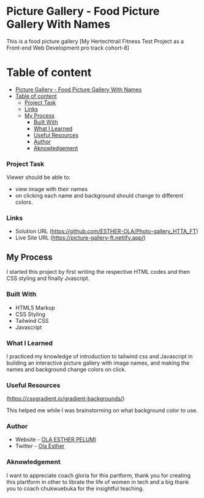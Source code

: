 # Picture Gallery - Food Picture Gallery With Names

This is a food picture gallery [My Hertechtrail Fitness Test Project as a Front-end Web Development pro track cohort-8]

# Table of content

- [Picture Gallery - Food Picture Gallery With Names](#picture-gallery---food-picture-gallery-with-names)
- [Table of content](#table-of-content)
    - [Project Task](#project-task)
    - [Links](#links)
  - [My Process](#my-process)
    - [Built With](#built-with)
    - [What I Learned](#what-i-learned)
    - [Useful Resources](#useful-resources)
    - [Author](#author)
    - [Aknowledgement](#aknowledgement)


### Project Task

Viewer should be able to:

- view image with their names
- on clicking each name and background should change to different colors.


### Links

- Solution URL (https://github.com/ESTHER-OLA/Photo-gallery_HTTA_FT)
- Live Site URL (https://picture-gallery-ft.netlify.app/)


## My Process

I started this project by first writing the respective HTML codes and then CSS styling and finally Jvascript. 

### Built With 

- HTML5 Markup
- CSS Styling
- Tailwind CSS
- Javascript

### What I Learned 

I practiced my knowledge of introduction to tailwind css and Javascript in building an interactive picture gallery with image names, and making the names and background change colors on click.


### Useful Resources 

(https://cssgradient.io/gradient-backgrounds/)


This helped me while I was brainstorming on what background color to use.


### Author 

- Website - [OLA ESTHER PELUMI](https://github.com/ESTHER-OLA)
- Twitter - [Ola Esther](https://twitter.com/P_tomiwa_?t=HE5B98KKAv0af67LEabh6Q&s=09)


### Aknowledgement

I want to appreciate coach gloria for this partform, thank you for creating this plartform in other to librate the life of women in tech and a big thank you to coach chukwuebuka for the insightful teaching.
